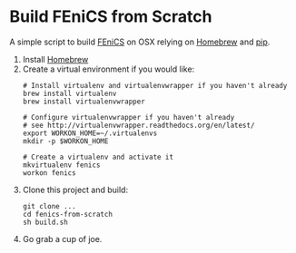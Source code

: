 # Build FEniCS from Scratch

A simple script to build [FEniCS](http://fenicsproject.org) on OSX relying on [Homebrew](http://brew.sh) and [pip](http://www.pip-installer.org).

1. Install [Homebrew](http://brew.sh)
2. Create a virtual environment if you would like:
    ````
    # Install virtualenv and virtualenvwrapper if you haven't already
    brew install virtualenv
    brew install virtualenvwrapper

    # Configure virtualenvwrapper if you haven't already
    # see http://virtualenvwrapper.readthedocs.org/en/latest/
    export WORKON_HOME=~/.virtualenvs
    mkdir -p $WORKON_HOME

    # Create a virtualenv and activate it
    mkvirtualenv fenics
    workon fenics
    ````
3. Clone this project and build:
    ````
    git clone ...
    cd fenics-from-scratch
    sh build.sh
    ````
4. Go grab a cup of joe.
